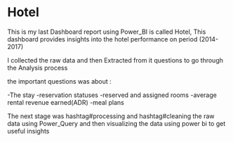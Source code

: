 # Hotel
This is my last Dashboard report using Power_BI is called Hotel, This dashboard provides insights into the hotel performance on period (2014-2017)

I collected the raw data and then Extracted from it questions
to go through the Analysis process 

the important questions was about :

-The stay
-reservation statuses 
-reserved and assigned rooms
-average rental revenue earned(ADR)
-meal plans

The next stage was hashtag#processing and hashtag#cleaning the raw data
using Power_Query and then visualizing the data
using power bi to get useful insights
